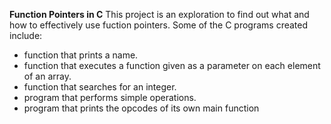 **Function Pointers in C**
This project is an exploration to find out what and how to effectively use fuction pointers.
Some of the C programs created include:
* function that prints a name.
* function that executes a function given as a parameter on each element of an array.
* function that searches for an integer.
* program that performs simple operations.
* program that prints the opcodes of its own main function
